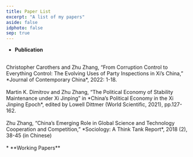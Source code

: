 ```yaml
---
title: Paper List
excerpt: "A list of my papers"
aside: false
idphoto: false
sep: true
---
```

* **Publication**<br/>
<br/>
Christopher Carothers and Zhu Zhang, “From Corruption Control to Everything Control: The Evolving Uses of Party Inspections in Xi’s China,” *Journal of Contemporary China*, 2022: 1-18.
<br/>
<br/>
Martin K. Dimitrov and Zhu Zhang, “The Political Economy of Stability Maintenance under Xi Jinping” in *China’s Political Economy in the Xi Jinping Epoch*, edited by Lowell Dittmer (World Scientific, 2021), pp.127-162.
<br/>
<br/>
Zhu Zhang, “China’s Emerging Role in Global Science and Technology Cooperation and Competition,” *Sociology: A Think Tank Report*, 2018 (2), 38-45 (in Chinese)
<br/>
<br/>
* **Working Papers**<br/>

